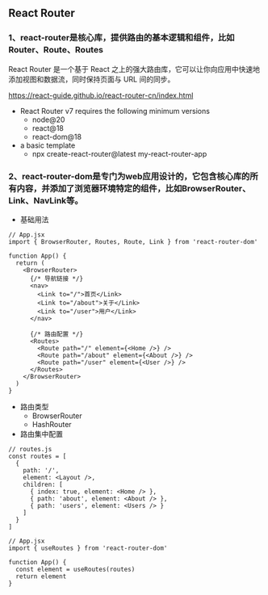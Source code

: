 ## React Router

### 1、react-router是核心库，提供路由的基本逻辑和组件，比如Router、Route、Routes

React Router 是一个基于 React 之上的强大路由库，它可以让你向应用中快速地添加视图和数据流，同时保持页面与 URL 间的同步。

https://react-guide.github.io/react-router-cn/index.html
- React Router v7 requires the following minimum versions
  - node@20
  - react@18
  - react-dom@18
- a basic template
  - npx create-react-router@latest my-react-router-app

### 2、react-router-dom是专门为web应用设计的，它包含核心库的所有内容，并添加了浏览器环境特定的组件，比如BrowserRouter、Link、NavLink等。

- 基础用法
```
// App.jsx
import { BrowserRouter, Routes, Route, Link } from 'react-router-dom'
 
function App() {
  return (
    <BrowserRouter>
      {/* 导航链接 */}
      <nav>
        <Link to="/">首页</Link>
        <Link to="/about">关于</Link>
        <Link to="/user">用户</Link>
      </nav>
 
      {/* 路由配置 */}
      <Routes>
        <Route path="/" element={<Home />} />
        <Route path="/about" element={<About />} />
        <Route path="/user" element={<User />} />
      </Routes>
    </BrowserRouter>
  )
}
```
- 路由类型
  - BrowserRouter
  - HashRouter
- 路由集中配置
```
// routes.js
const routes = [
  {
    path: '/',
    element: <Layout />,
    children: [
      { index: true, element: <Home /> },
      { path: 'about', element: <About /> },
      { path: 'users', element: <Users /> }
    ]
  }
]
 
// App.jsx
import { useRoutes } from 'react-router-dom'
 
function App() {
  const element = useRoutes(routes)
  return element
}
```









